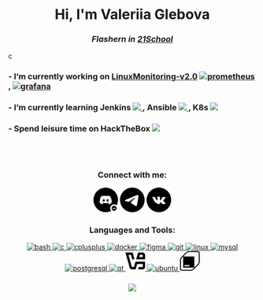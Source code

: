 <h1 align="center">Hi, I'm Valeriia Glebova</h1>
<!-- <h3 align="center">A beginner devops engineer from Russia</h3> -->

<h3 align="center"> <i>Flashern in <a href="https://21-school.ru/" target="blank">21School</i></a> </h3>
c
<h3 align="left"> - I’m currently working on <a href="https://github.com/DNocturnal/LinuxMonitoring-v2.0" target="blank">LinuxMonitoring-v2.0</a> <a href="https://prometheus.io/" target="_blank" rel="noreferrer"> <img src="https://github.com/simple-icons/simple-icons/blob/develop/icons/prometheus.svg" alt="prometheus" width="30"/> </a> , <a href="https://grafana.com" target="_blank" rel="noreferrer"> <img src="https://github.com/simple-icons/simple-icons/blob/develop/icons/grafana.svg" alt="grafana" width="40" height="30"/> </a>
<h3 align="left"> - I’m currently learning Jenkins <a href="https://www.jenkins.io/" target="blank"><img width="30px" src="https://github.com/simple-icons/simple-icons/blob/develop/icons/jenkins.svg"> </a>, Ansible <a href="https://www.ansible.com/" target="blank"><img width="30px" src="https://github.com/simple-icons/simple-icons/blob/develop/icons/ansible.svg"> </a>, K8s <a href="https://kubernetes.io/ru/" target="blank"><img width="30px" src="https://github.com/simple-icons/simple-icons/blob/develop/icons/kubernetes.svg"> </a></h3>
<h3 align="left"> - Spend leisure time on HackTheBox <a href="https://academy.hackthebox.com/modules" target="blank"><img width="30px" src="https://github.com/simple-icons/simple-icons/blob/develop/icons/hackthebox.svg"></a></h3>
<p><br></br></p>
<h3 align="center">Connect with me:</h3>
<p align="center">
<a href="https://discord.gg/massappeals_" target="blank"><img width="50px" src="src/ds_black.png"></a>
<a href="https://t.me/Masssapeals"><img width="50px" src="src/tg5.png"></a>
<a href="https://vk.com/massappea1s"><img width="50px" src="src/vk_black_logo_icon_147058.png"></a>
  
<h3 align="center">Languages and Tools:</h3>
<p align="center"> <a href="https://www.gnu.org/software/bash/" target="_blank" rel="noreferrer"> <img src="https://github.com/simple-icons/simple-icons/blob/develop/icons/gnubash.svg" alt="bash" width="40" height="40"/> </a> <a href="https://www.cprogramming.com/" target="_blank" rel="noreferrer"> <img src="https://github.com/simple-icons/simple-icons/blob/develop/icons/c.svg" alt="c" width="40" height="40"/> </a> <a href="https://www.w3schools.com/cpp/" target="_blank" rel="noreferrer"> <img src="https://github.com/simple-icons/simple-icons/blob/develop/icons/cplusplus.svg" alt="cplusplus" width="40" height="40"/> </a> <a href="https://www.docker.com/" target="_blank" rel="noreferrer"> <img src="https://github.com/simple-icons/simple-icons/blob/develop/icons/docker.svg" alt="docker" width="40" height="40"/> </a> <a href="https://www.figma.com/" target="_blank" rel="noreferrer"> <img src="https://github.com/simple-icons/simple-icons/blob/develop/icons/figma.svg" alt="figma" width="40" height="40"/> </a> <a href="https://git-scm.com/" target="_blank" rel="noreferrer"> <img src="https://github.com/simple-icons/simple-icons/blob/develop/icons/git.svg" alt="git" width="40" height="40"/> </a>  <a href="https://www.linux.org/" target="_blank" rel="noreferrer"> <img src="https://github.com/simple-icons/simple-icons/blob/develop/icons/linux.svg" alt="linux" width="40" height="40"/> </a> <a href="https://www.mysql.com/" target="_blank" rel="noreferrer"> <img src="https://github.com/simple-icons/simple-icons/blob/develop/icons/mysql.svg" alt="mysql" width="40" height="40"/> </a> <a href="https://www.postgresql.org" target="_blank" rel="noreferrer"> <img src="https://github.com/simple-icons/simple-icons/blob/develop/icons/postgresql.svg" alt="postgresql" width="40" height="40"/> </a> <a href="https://www.qt.io/" target="_blank" rel="noreferrer"> <img src="https://github.com/simple-icons/simple-icons/blob/develop/icons/qt.svg" alt="qt" width="40" height="40"/> </a>  <a href="https://www.virtualbox.org/" target="_blank" rel="noreferrer"> <img src="https://github.com/simple-icons/simple-icons/blob/develop/icons/virtualbox.svg" alt="virtualbox" width="40"/> </a> <a href="https://ubuntu.com/" target="_blank" rel="noreferrer"> <img src="https://github.com/simple-icons/simple-icons/blob/develop/icons/ubuntu.svg" alt="ubuntu" width="40"/> </a> <a href="https://www.jetbrains.com/ru-ru/" target="_blank" rel="noreferrer"> <img src="https://github.com/simple-icons/simple-icons/blob/develop/icons/jetbrains.svg" alt="jetbrains" width="40"/> </a> </p>

<h3 align="center" - 
  
![](https://github-readme-stats.vercel.app/api/top-langs/?username=dnocturnal&theme=highcontrast&hide_border=true&include_all_commits=true&count_private=false&layout=compact) 
